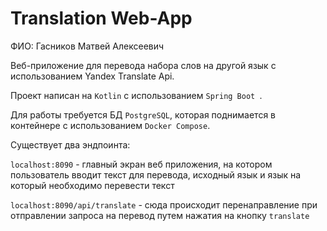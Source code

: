 # Translation Web-App

ФИО: Гасников Матвей Алексеевич

Веб-приложение для перевода набора слов на другой язык с использованием Yandex Translate Api.

Проект написан на `Kotlin` с использованием `Spring Boot `.


Для работы требуется БД `PostgreSQL`, которая поднимается в контейнере с использованием `Docker Сompose`.

Существует два эндпоинта:

`localhost:8090` - главный экран веб приложения, на котором пользователь вводит текст для перевода, исходный язык и язык на который необходимо перевести текст

`localhost:8090/api/translate` - сюда происходит перенаправление при отправлении запроса на перевод путем нажатия на кнопку `translate`

